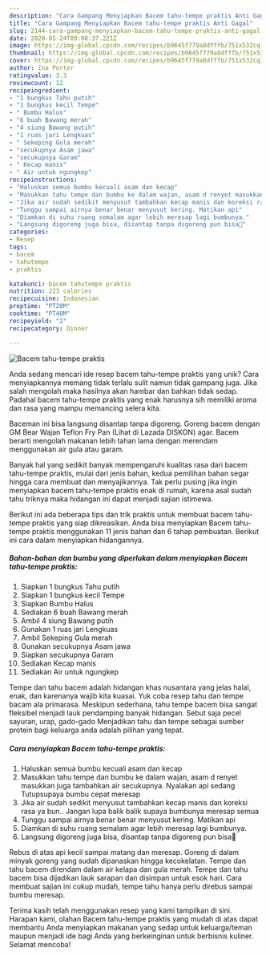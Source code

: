 ```yaml
---
description: "Cara Gampang Menyiapkan Bacem tahu-tempe praktis Anti Gagal"
title: "Cara Gampang Menyiapkan Bacem tahu-tempe praktis Anti Gagal"
slug: 2144-cara-gampang-menyiapkan-bacem-tahu-tempe-praktis-anti-gagal
date: 2020-05-24T09:08:37.221Z
image: https://img-global.cpcdn.com/recipes/b9645f779a8dfffb/751x532cq70/bacem-tahu-tempe-praktis-foto-resep-utama.jpg
thumbnail: https://img-global.cpcdn.com/recipes/b9645f779a8dfffb/751x532cq70/bacem-tahu-tempe-praktis-foto-resep-utama.jpg
cover: https://img-global.cpcdn.com/recipes/b9645f779a8dfffb/751x532cq70/bacem-tahu-tempe-praktis-foto-resep-utama.jpg
author: Ina Porter
ratingvalue: 3.3
reviewcount: 12
recipeingredient:
- "1 bungkus Tahu putih"
- "1 bungkus kecil Tempe"
- " Bumbu Halus"
- "6 buah Bawang merah"
- "4 siung Bawang putih"
- "1 ruas jari Lengkuas"
- " Sekeping Gula merah"
- "secukupnya Asam jawa"
- "secukupnya Garam"
- " Kecap manis"
- " Air untuk ngungkep"
recipeinstructions:
- "Haluskan semua bumbu kecuali asam dan kecap"
- "Masukkan tahu tempe dan bumbu ke dalam wajan, asam d renyet masukkan juga tambahkan air secukupnya. Nyalakan api sedang Tutupsupaya bumbu cepat meresap"
- "Jika air sudah sedikit menyusut tambahkan kecap manis dan koreksi rasa ya bun.. Jangan lupa balik balik supaya bumbunya meresap semua"
- "Tunggu sampai airnya benar benar menyusut kering. Matikan api"
- "Diamkan di suhu ruang semalam agar lebih meresap lagi bumbunya."
- "Langsung digoreng juga bisa, disantap tanpa digoreng pun bisa🤗"
categories:
- Resep
tags:
- bacem
- tahutempe
- praktis

katakunci: bacem tahutempe praktis 
nutrition: 223 calories
recipecuisine: Indonesian
preptime: "PT20M"
cooktime: "PT40M"
recipeyield: "2"
recipecategory: Dinner

---
```



![Bacem tahu-tempe praktis](https://img-global.cpcdn.com/recipes/b9645f779a8dfffb/751x532cq70/bacem-tahu-tempe-praktis-foto-resep-utama.jpg)

Anda sedang mencari ide resep bacem tahu-tempe praktis yang unik? Cara menyiapkannya memang tidak terlalu sulit namun tidak gampang juga. Jika salah mengolah maka hasilnya akan hambar dan bahkan tidak sedap. Padahal bacem tahu-tempe praktis yang enak harusnya sih memiliki aroma dan rasa yang mampu memancing selera kita.

Baceman ini bisa langsung disantap tanpa digoreng. Goreng bacem dengan GM Bear Wajan Teflon Fry Pan (Lihat di Lazada DISKON) agar. Bacem berarti mengolah makanan lebih tahan lama dengan merendam menggunakan air gula atau garam.

Banyak hal yang sedikit banyak mempengaruhi kualitas rasa dari bacem tahu-tempe praktis, mulai dari jenis bahan, kedua pemilihan bahan segar hingga cara membuat dan menyajikannya. Tak perlu pusing jika ingin menyiapkan bacem tahu-tempe praktis enak di rumah, karena asal sudah tahu triknya maka hidangan ini dapat menjadi sajian istimewa.


Berikut ini ada beberapa tips dan trik praktis untuk membuat bacem tahu-tempe praktis yang siap dikreasikan. Anda bisa menyiapkan Bacem tahu-tempe praktis menggunakan 11 jenis bahan dan 6 tahap pembuatan. Berikut ini cara dalam menyiapkan hidangannya.

<!--inarticleads1-->

##### Bahan-bahan dan bumbu yang diperlukan dalam menyiapkan Bacem tahu-tempe praktis:

1. Siapkan 1 bungkus Tahu putih
1. Siapkan 1 bungkus kecil Tempe
1. Siapkan  Bumbu Halus
1. Sediakan 6 buah Bawang merah
1. Ambil 4 siung Bawang putih
1. Gunakan 1 ruas jari Lengkuas
1. Ambil  Sekeping Gula merah
1. Gunakan secukupnya Asam jawa
1. Siapkan secukupnya Garam
1. Sediakan  Kecap manis
1. Sediakan  Air untuk ngungkep


Tempe dan tahu bacem adalah hidangan khas nusantara yang jelas halal, enak, dan karenanya wajib kita kuasai. Yuk coba resep tahu dan tempe bacam ala primarasa. Meskipun sederhana, tahu tempe bacem bisa sangat fleksibel menjadi lauk pendamping banyak hidangan. Sebut saja pecel sayuran, urap, gado-gado Menjadikan tahu dan tempe sebagai sumber protein bagi keluarga anda adalah pilihan yang tepat. 

<!--inarticleads2-->

##### Cara menyiapkan Bacem tahu-tempe praktis:

1. Haluskan semua bumbu kecuali asam dan kecap
1. Masukkan tahu tempe dan bumbu ke dalam wajan, asam d renyet masukkan juga tambahkan air secukupnya. Nyalakan api sedang Tutupsupaya bumbu cepat meresap
1. Jika air sudah sedikit menyusut tambahkan kecap manis dan koreksi rasa ya bun.. Jangan lupa balik balik supaya bumbunya meresap semua
1. Tunggu sampai airnya benar benar menyusut kering. Matikan api
1. Diamkan di suhu ruang semalam agar lebih meresap lagi bumbunya.
1. Langsung digoreng juga bisa, disantap tanpa digoreng pun bisa🤗


Rebus di atas api kecil sampai matang dan meresap. Goreng di dalam minyak goreng yang sudah dipanaskan hingga kecokelatan. Tempe dan tahu bacem direndam dalam air kelapa dan gula merah. Tempe dan tahu bacem bisa dijadikan lauk sarapan dan disimpan untuk esok hari. Cara membuat sajian ini cukup mudah, tempe tahu hanya perlu direbus sampai bumbu meresap. 

Terima kasih telah menggunakan resep yang kami tampilkan di sini. Harapan kami, olahan Bacem tahu-tempe praktis yang mudah di atas dapat membantu Anda menyiapkan makanan yang sedap untuk keluarga/teman maupun menjadi ide bagi Anda yang berkeinginan untuk berbisnis kuliner. Selamat mencoba!
